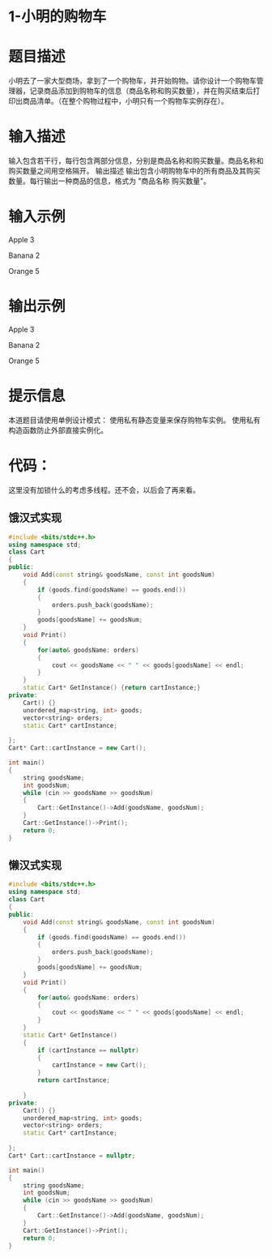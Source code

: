 # 1-小明的购物车

# 题目描述
小明去了一家大型商场，拿到了一个购物车，并开始购物。请你设计一个购物车管理器，记录商品添加到购物车的信息（商品名称和购买数量），并在购买结束后打印出商品清单。（在整个购物过程中，小明只有一个购物车实例存在）。
# 输入描述
输入包含若干行，每行包含两部分信息，分别是商品名称和购买数量。商品名称和购买数量之间用空格隔开。
输出描述
输出包含小明购物车中的所有商品及其购买数量。每行输出一种商品的信息，格式为 "商品名称 购买数量"。
# 输入示例
Apple 3

Banana 2

Orange 5
# 输出示例
Apple 3

Banana 2

Orange 5
# 提示信息
本道题目请使用单例设计模式： 
使用私有静态变量来保存购物车实例。
使用私有构造函数防止外部直接实例化。

# 代码：

这里没有加锁什么的考虑多线程。还不会，以后会了再来看。

## 饿汉式实现
```cpp
#include <bits/stdc++.h>
using namespace std;
class Cart
{
public:
    void Add(const string& goodsName, const int goodsNum)
    {
        if (goods.find(goodsName) == goods.end())
        {
            orders.push_back(goodsName);
        }
        goods[goodsName] += goodsNum;
    }
    void Print()
    {
        for(auto& goodsName: orders)
        {
            cout << goodsName << " " << goods[goodsName] << endl;
        }
    }
    static Cart* GetInstance() {return cartInstance;}
private:
    Cart() {}
    unordered_map<string, int> goods;
    vector<string> orders;
    static Cart* cartInstance;
    
};
Cart* Cart::cartInstance = new Cart();

int main()
{
    string goodsName;
    int goodsNum;
    while (cin >> goodsName >> goodsNum)
    {
        Cart::GetInstance()->Add(goodsName, goodsNum);
    }
    Cart::GetInstance()->Print();
    return 0;
}
```

## 懒汉式实现

```cpp
#include <bits/stdc++.h>
using namespace std;
class Cart
{
public:
    void Add(const string& goodsName, const int goodsNum)
    {
        if (goods.find(goodsName) == goods.end())
        {
            orders.push_back(goodsName);
        }
        goods[goodsName] += goodsNum;
    }
    void Print()
    {
        for(auto& goodsName: orders)
        {
            cout << goodsName << " " << goods[goodsName] << endl;
        }
    }
    static Cart* GetInstance() 
    {
        if (cartInstance == nullptr)
        {
            cartInstance = new Cart();
        }
        return cartInstance;
        
    }
private:
    Cart() {}
    unordered_map<string, int> goods;
    vector<string> orders;
    static Cart* cartInstance;
    
};
Cart* Cart::cartInstance = nullptr;

int main()
{
    string goodsName;
    int goodsNum;
    while (cin >> goodsName >> goodsNum)
    {
        Cart::GetInstance()->Add(goodsName, goodsNum);
    }
    Cart::GetInstance()->Print();
    return 0;
}
```